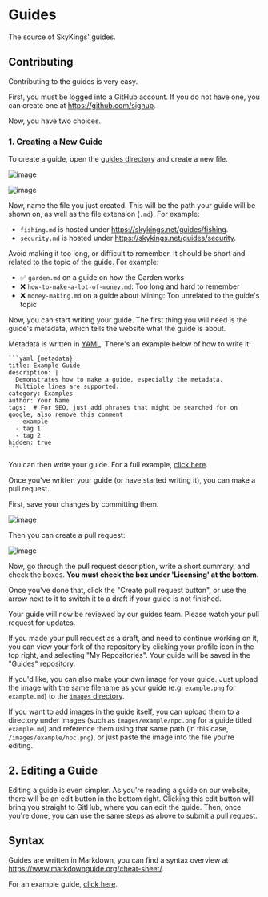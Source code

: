# Guides

The source of SkyKings' guides.

## Contributing

Contributing to the guides is very easy. 

First, you must be logged into a GitHub account. If you do not have one, you can create one at https://github.com/signup.

Now, you have two choices.

### 1. Creating a New Guide

To create a guide, open the [guides directory](guides) and create a new file.

![image](https://user-images.githubusercontent.com/49261529/233871991-0410dfd0-4005-436a-9844-de90dcf9732c.png)

![image](https://user-images.githubusercontent.com/49261529/233872066-ce4e6762-84ed-4b3b-bbaf-d526bd4364c9.png)


Now, name the file you just created. This will be the path your guide will be shown on, as well as the file extension (`.md`). For example:
- `fishing.md` is hosted under https://skykings.net/guides/fishing.
- `security.md` is hosted under https://skykings.net/guides/security.

Avoid making it too long, or difficult to remember. It should be short and related to the topic of the guide. For example:
- :white_check_mark: `garden.md` on a guide on how the Garden works
- :x: `how-to-make-a-lot-of-money.md`: Too long and hard to remember
- :x: `money-making.md` on a guide about Mining: Too unrelated to the guide's topic

Now, you can start writing your guide. The first thing you will need is the guide's metadata, which tells the website what the guide is about.

Metadata is written in [YAML](https://docs.ansible.com/ansible/latest/reference_appendices/YAMLSyntax.html). There's an example below of how to write it:

    ```yaml {metadata}
    title: Example Guide
    description: |
      Demonstrates how to make a guide, especially the metadata.
      Multiple lines are supported.
    category: Examples
    author: Your Name
    tags:  # For SEO, just add phrases that might be searched for on google, also remove this comment
      - example
      - tag 1
      - tag 2
    hidden: true
    ```

You can then write your guide. For a full example, [click here](guides/example.md).

Once you've written your guide (or have started writing it), you can make a pull request.

First, save your changes by committing them.

![image](https://user-images.githubusercontent.com/49261529/233875899-be87c133-c71f-4510-b284-aa2e2a24050a.png)

Then you can create a pull request:

![image](https://user-images.githubusercontent.com/49261529/233875969-65791ac3-77b1-49fe-a7ca-77afc6bbe3c0.png)

Now, go through the pull request description, write a short summary, and check the boxes. **You must check the box under 'Licensing' at the bottom.**

Once you've done that, click the "Create pull request button", or use the arrow next to it to switch it to a draft if your guide is not finished.

Your guide will now be reviewed by our guides team. Please watch your pull request for updates.

If you made your pull request as a draft, and need to continue working on it, you can view your fork of the repository by 
clicking your profile icon in the top right, and selecting "My Repositories". Your guide will be saved in the "Guides" repository.

If you'd like, you can also make your own image for your guide. 
Just upload the image with the same filename as your guide (e.g. `example.png` for `example.md`) to the [`images` directory](images).

If you want to add images in the guide itself, you can upload them to a directory under images (such as `images/example/npc.png` for a guide titled `example.md`) 
and reference them using that same path (in this case, `/images/example/npc.png`), or just paste the image into the file you're editing.

## 2. Editing a Guide

Editing a guide is even simpler. As you're reading a guide on our website, there will be an edit button in the bottom right. 
Clicking this edit button will bring you straight to GitHub, where you can edit the guide. Then, once you're done, you can use the same steps as above to submit a pull request.

## Syntax

Guides are written in Markdown, you can find a syntax overview at https://www.markdownguide.org/cheat-sheet/.

For an example guide, [click here](https://github.com/SkyKings-Guild/Guides/blob/main/guides/example.md?plain=1).
